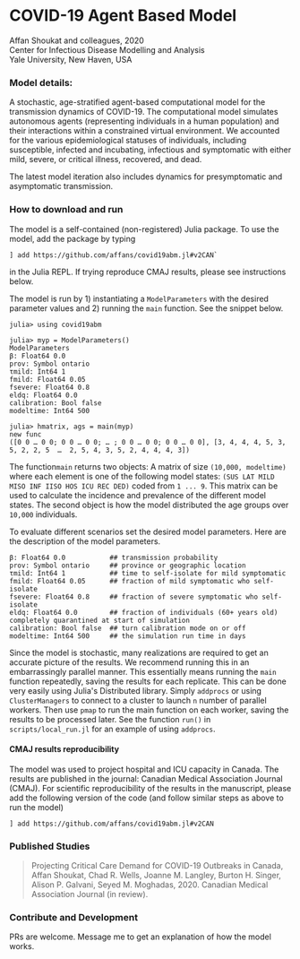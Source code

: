 # COVID-19 Agent Based Model
Affan Shoukat and colleagues, 2020  
Center for Infectious Disease Modelling and Analysis  
Yale University, New Haven, USA

### Model details: 
A stochastic, age-stratified agent-based computational model for the transmission dynamics of COVID-19. The computational model simulates autonomous agents (representing individuals in a human population) and their interactions within a constrained virtual environment. We accounted for the various epidemiological statuses of individuals, including susceptible, infected and incubating, infectious and symptomatic with either mild, severe, or critical illness, recovered, and dead. 

The latest model iteration also includes dynamics for presymptomatic and asymptomatic transmission. 

### How to download and run
The model is a self-contained (non-registered) Julia package. To use the model, add the package by typing 

    ] add https://github.com/affans/covid19abm.jl#v2CAN` 
    
in the Julia REPL. If trying reproduce CMAJ results, please see instructions below. 

The model is run by 1) instantiating a `ModelParameters` with the desired parameter values and 2) running the `main` function. See the snippet below.

    julia> using covid19abm

    julia> myp = ModelParameters()
    ModelParameters
    β: Float64 0.0
    prov: Symbol ontario
    τmild: Int64 1
    fmild: Float64 0.05
    fsevere: Float64 0.8
    eldq: Float64 0.0
    calibration: Bool false
    modeltime: Int64 500

    julia> hmatrix, ags = main(myp)
    new func
    ([0 0 … 0 0; 0 0 … 0 0; … ; 0 0 … 0 0; 0 0 … 0 0], [3, 4, 4, 4, 5, 3, 5, 2, 2, 5  …  2, 5, 4, 3, 5, 2, 4, 4, 4, 3])

The function`main` returns two objects: A matrix of size `(10,000, modeltime)` where each element is one of the following model states: `(SUS LAT MILD MISO INF IISO HOS ICU REC DED)` coded from `1 ... 9`.  This matrix can be used to calculate the incidence and prevalence of the different model states. The second object is how the model distributed the age groups over `10,000` individuals. 

To evaluate different scenarios set the desired model parameters. Here are the description of the model parameters.

    β: Float64 0.0           ## transmission probability
    prov: Symbol ontario     ## province or geographic location 
    τmild: Int64 1           ## time to self-isolate for mild symptomatic
    fmild: Float64 0.05      ## fraction of mild symptomatic who self-isolate
    fsevere: Float64 0.8     ## fraction of severe symptomatic who self-isolate
    eldq: Float64 0.0        ## fraction of individuals (60+ years old) completely quarantined at start of simulation
    calibration: Bool false  ## turn calibration mode on or off
    modeltime: Int64 500     ## the simulation run time in days

Since the model is stochastic, many realizations are required to get an accurate picture of the results. We recommend running this in an embarrassingly parallel manner. This essentially means running the `main` function repeatedly, saving the results for each replicate. This can be done very easily using Julia's Distributed library. Simply `addprocs` or using `ClusterManagers` to connect to a cluster to launch `n` number of parallel workers. Then use `pmap` to run the main function on each worker, saving the results to be processed later. See the function `run()` in `scripts/local_run.jl` for an example of using `addprocs`. 

#### CMAJ results reproducibility 
The model was used to project hospital and ICU capacity in Canada. The results are published in the journal: Canadian Medical Association Journal (CMAJ). For scientific reproducibility of the results in the manuscript, please add the following version of the code (and follow similar steps as above to run the model)

    ] add https://github.com/affans/covid19abm.jl#v2CAN 
    
### Published Studies
> Projecting Critical Care Demand for COVID-19 Outbreaks in Canada, Affan Shoukat, Chad R. Wells, Joanne M. Langley, Burton H. Singer, Alison P. Galvani, Seyed M. Moghadas, 2020. Canadian Medical Association Journal (in review).

### Contribute and Development
PRs are welcome. Message me to get an explanation of how the model works. 